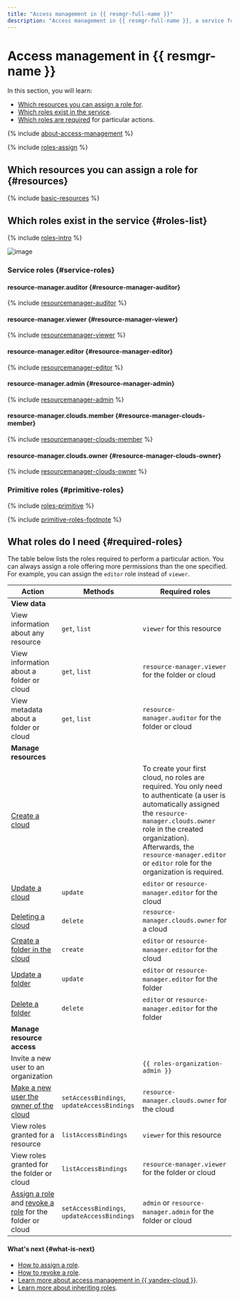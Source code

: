 ```yaml
---
title: "Access management in {{ resmgr-full-name }}"
description: "Access management in {{ resmgr-full-name }}, a service for structuring {{ yandex-cloud }} resources into folders. This section describes the resources for which you can assign a role, the roles existing in the service, and the roles required to perform a particular action."
---
```


# Access management in {{ resmgr-name }}

In this section, you will learn:
* [Which resources you can assign a role for](#resources).
* [Which roles exist in the service](#roles-list).
* [Which roles are required](#required-roles) for particular actions.

{% include [about-access-management](../../_includes/iam/about-access-management.md) %}

{% include [roles-assign](../../_includes/iam/roles-assign.md) %}

## Which resources you can assign a role for {#resources}

{% include [basic-resources](../../_includes/iam/basic-resources-for-access-control.md) %}

## Which roles exist in the service {#roles-list}

{% include [roles-intro](../../_includes/roles-intro.md) %}

![image](../../_assets/resource-manager/security/service-roles-hierarchy.svg)

### Service roles {#service-roles}

#### resource-manager.auditor {#resource-manager-auditor}

{% include [resourcemanager-auditor](../../_roles/resource-manager/auditor.md) %}

#### resource-manager.viewer {#resource-manager-viewer}

{% include [resourcemanager-viewer](../../_roles/resource-manager/viewer.md) %}

#### resource-manager.editor {#resource-manager-editor}

{% include [resourcemanager-editor](../../_roles/resource-manager/editor.md) %}

#### resource-manager.admin {#resource-manager-admin}

{% include [resourcemanager-admin](../../_roles/resource-manager/admin.md) %}

#### resource-manager.clouds.member {#resource-manager-clouds-member}

{% include [resourcemanager-clouds-member](../../_roles/resource-manager/clouds/member.md) %}

#### resource-manager.clouds.owner {#resource-manager-clouds-owner}

{% include [resourcemanager-clouds-owner](../../_roles/resource-manager/clouds/owner.md) %}


### Primitive roles {#primitive-roles}

{% include [roles-primitive](../../_includes/roles-primitive.md) %}

{% include [primitive-roles-footnote](../../_includes/primitive-roles-footnote.md) %}

## What roles do I need {#required-roles}

The table below lists the roles required to perform a particular action. You can always assign a role offering more permissions than the one specified. For example, you can assign the `editor` role instead of `viewer`.

| Action | Methods | Required roles |
----- | ----- | -----
| **View data** | |
| View information about any resource | `get`, `list` | `viewer` for this resource |
| View information about a folder or cloud | `get`, `list` | `resource-manager.viewer` for the folder or cloud |
| View metadata about a folder or cloud | `get`, `list` | `resource-manager.auditor` for the folder or cloud |
| **Manage resources** | |
| [Create a cloud](../operations/cloud/create.md) | | To create your first cloud, no roles are required. You only need to authenticate (a user is automatically assigned the `resource-manager.clouds.owner` role in the created organization). Afterwards, the `resource-manager.editor` or `editor` role for the organization is required. |
| [Update a cloud](../operations/cloud/update.md) | `update` | `editor` or `resource-manager.editor` for the cloud |
| [Deleting a cloud](../operations/cloud/delete.md) | `delete` | `resource-manager.clouds.owner` for a cloud |
| [Create a folder in the cloud](../operations/folder/create.md) | `create` | `editor` or `resource-manager.editor` for the cloud |
| [Update a folder](../operations/folder/update.md) | `update` | `editor` or `resource-manager.editor` for the folder |
| [Delete a folder](../operations/folder/delete.md) | `delete` | `editor` or `resource-manager.editor` for the folder |
| **Manage resource access** | |
| Invite a new user to an organization | | `{{ roles-organization-admin }}` |
| [Make a new user the owner of the cloud](../operations/cloud/set-access-bindings.md) | `setAccessBindings`, `updateAccessBindings` | `resource-manager.clouds.owner` for the cloud |
| View roles granted for a resource | `listAccessBindings` | `viewer` for this resource |
| View roles granted for the folder or cloud | `listAccessBindings` | `resource-manager.viewer` for the folder or cloud |
| [Assign a role](../../iam/operations/roles/grant.md) and [revoke a role](../../iam/operations/roles/revoke.md) for the folder or cloud | `setAccessBindings`, `updateAccessBindings` | `admin` or `resource-manager.admin` for the folder or cloud |

#### What's next {#what-is-next}

* [How to assign a role](../../iam/operations/roles/grant.md).
* [How to revoke a role](../../iam/operations/roles/revoke.md).
* [Learn more about access management in {{ yandex-cloud }}](../../iam/concepts/access-control/index.md).
* [Learn more about inheriting roles](../../resource-manager/concepts/resources-hierarchy.md#access-rights-inheritance).
